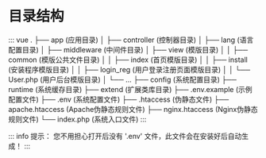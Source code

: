 # 目录结构

<!-- textlint-disable terminology -->
::: vue
. 
├── app (应用目录) 
│   ├── controller (控制器目录) 
│   ├── lang (语言配置目录) 
│   ├── middleware (中间件目录) 
│   ├── view (模版目录)
│   │   ├── common (模版公共文件目录)
│   │   ├── index (首页模版目录) 
│   │   ├── install (安装程序模版目录) 
│   │   ├── login_reg (用户登录注册页面模版目录)
│   │   └── User.php (用户后台模版目录) 
│   └── ...
├── config (系统配置目录) 
├── runtime (系统缓存目录) 
├── extend (扩展类库目录) 
├── .env.example (示例配置文件) 
├── .env (系统配置文件) 
├── .htaccess (伪静态文件) 
├── apache.htaccess (Apache伪静态规则文件) 
├── nginx.htaccess (Nginx伪静态规则文件) 
└── index.php (系统入口文件) 
:::
<!-- textlint-enable -->

::: info 提示：
您不用担心打开后没有 '.env' 文件，此文件会在安装好后自动生成！
:::
